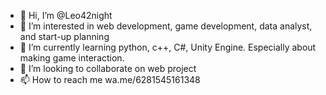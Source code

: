 - 👋 Hi, I’m @Leo42night
- 👀 I’m interested in web development, game development, data analyst, and start-up planning
- 🌱 I’m currently learning python, c++, C#, Unity Engine. Especially about making game interaction.
- 💞️ I’m looking to collaborate on web project
- 📫 How to reach me wa.me/6281545161348
